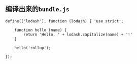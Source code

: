 编译出来的`bundle.js`
----------------

```
define(['lodash'], function (lodash) { 'use strict';

    function hello (name) {
        return 'Hello, ' + lodash.capitalize(name) + '!'
    }

    hello('rollup');

});
```